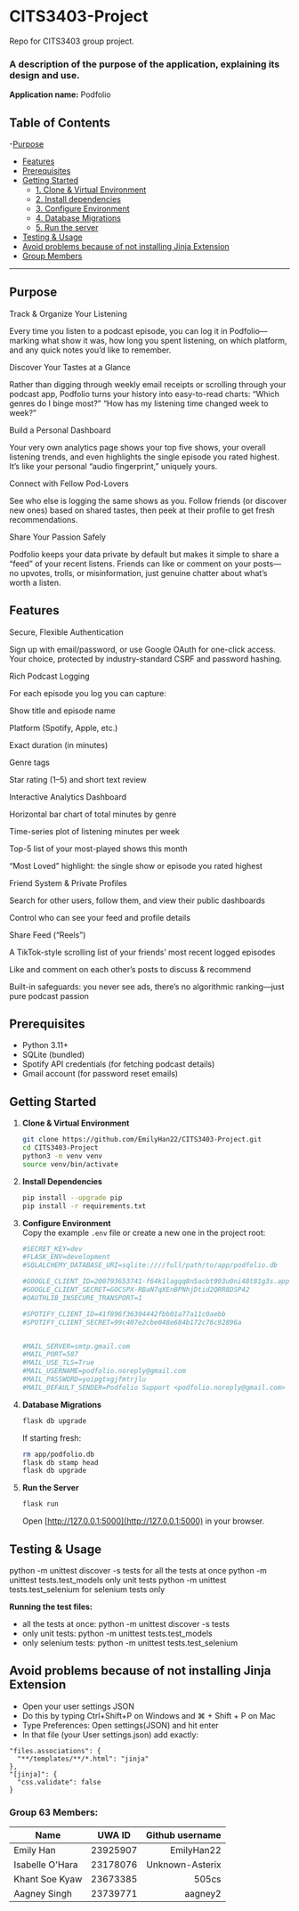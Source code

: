 # CITS3403-Project
Repo for CITS3403 group project. 

### A description of the purpose of the application, explaining its design and use.
**Application name:**
Podfolio

## Table of Contents

-[Purpose](#purpose)
- [Features](#features)  
- [Prerequisites](#prerequisites)  
- [Getting Started](#getting-started)  
  - [1. Clone & Virtual Environment](#1-clone--virtualenv)  
  - [2. Install dependencies](#2-install-dependencies)  
  - [3. Configure Environment](#3-configuration)  
  - [4. Database Migrations](#4-database-setup)  
  - [5. Run the server](#5-run-the-server)
- [Testing & Usage](#running-tests--manual-qa)
- [Avoid problems because of not installing Jinja Extension](#6-avoid-problems)   
- [Group Members](#group-members)  

---

## Purpose

Track & Organize Your Listening

Every time you listen to a podcast episode, you can log it in Podfolio—marking what show it was, how long you spent listening, on which platform, and any quick notes you’d like to remember.

Discover Your Tastes at a Glance

Rather than digging through weekly email receipts or scrolling through your podcast app, Podfolio turns your history into easy-to-read charts: “Which genres do I binge most?” “How has my listening time changed week to week?”

Build a Personal Dashboard

Your very own analytics page shows your top five shows, your overall listening trends, and even highlights the single episode you rated highest. It’s like your personal “audio fingerprint,” uniquely yours.

Connect with Fellow Pod-Lovers

See who else is logging the same shows as you. Follow friends (or discover new ones) based on shared tastes, then peek at their profile to get fresh recommendations.

Share Your Passion Safely

Podfolio keeps your data private by default but makes it simple to share a “feed” of your recent listens. Friends can like or comment on your posts—no upvotes, trolls, or misinformation, just genuine chatter about what’s worth a listen. 

## Features

Secure, Flexible Authentication

Sign up with email/password, or use Google OAuth for one-click access. Your choice, protected by industry-standard CSRF and password hashing.

Rich Podcast Logging

For each episode you log you can capture:

Show title and episode name

Platform (Spotify, Apple, etc.)

Exact duration (in minutes)

Genre tags

Star rating (1–5) and short text review

Interactive Analytics Dashboard

Horizontal bar chart of total minutes by genre

Time-series plot of listening minutes per week

Top-5 list of your most-played shows this month

“Most Loved” highlight: the single show or episode you rated highest

Friend System & Private Profiles

Search for other users, follow them, and view their public dashboards

Control who can see your feed and profile details

Share Feed (“Reels”)

A TikTok-style scrolling list of your friends’ most recent logged episodes

Like and comment on each other’s posts to discuss & recommend

Built-in safeguards: you never see ads, there’s no algorithmic ranking—just pure podcast passion



## Prerequisites
- Python 3.11+
- SQLite (bundled)
- Spotify API credentials (for fetching podcast details)
- Gmail account (for password reset emails)

## Getting Started

1. **Clone & Virtual Environment**  
   ```bash
   git clone https://github.com/EmilyHan22/CITS3403-Project.git
   cd CITS3403-Project
   python3 -m venv venv
   source venv/bin/activate
   ```
2. **Install Dependencies**  
   ```bash
   pip install --upgrade pip
   pip install -r requirements.txt
   ```

3. **Configure Environment**  
   Copy the example `.env` file or create a new one in the project root:

   ```ini
   #SECRET_KEY=dev
   #FLASK_ENV=development
   #SQLALCHEMY_DATABASE_URI=sqlite:////full/path/to/app/podfolio.db

   #GOOGLE_CLIENT_ID=200793653741-f64k1lagqq8n5acbt993u0ni48t81g3s.apps.googleusercontent.com
   #GOOGLE_CLIENT_SECRET=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
   #OAUTHLIB_INSECURE_TRANSPORT=1

   #SPOTIFY_CLIENT_ID=41f896f36304442fbb01a77a11c0aebb
   #SPOTIFY_CLIENT_SECRET=99c407e2cbe048e684b172c76c92896a


   #MAIL_SERVER=smtp.gmail.com
   #MAIL_PORT=587
   #MAIL_USE_TLS=True
   #MAIL_USERNAME=podfolio.noreply@gmail.com
   #MAIL_PASSWORD=yoipgtxgjfmtrjlu
   #MAIL_DEFAULT_SENDER=Podfolio Support <podfolio.noreply@gmail.com> -->
   ```

4. **Database Migrations**  
   ```bash
   flask db upgrade
   ```
   If starting fresh:
   ```bash
   rm app/podfolio.db
   flask db stamp head
   flask db upgrade
   ```

5. **Run the Server**  
   ```bash
   flask run
   ```
   Open [http://127.0.0.1:5000](http://127.0.0.1:5000) in your browser.

## Testing & Usage
python -m unittest discover -s tests for all the tests at once
python -m unittest tests.test_models only unit tests
python -m unittest tests.test_selenium for selenium tests only

  **Running the test files:**
- all the tests at once: python -m unittest discover -s tests
- only unit tests: python -m unittest tests.test_models 
- only selenium tests: python -m unittest tests.test_selenium 

## Avoid problems because of not installing Jinja Extension
- Open your user settings JSON
- Do this by typing Ctrl+Shift+P on Windows and ⌘ + Shift + P on Mac
- Type Preferences: Open settings(JSON) and hit enter
- In that file (your User settings.json) add exactly:
```
"files.associations": {
  "**/templates/**/*.html": "jinja"
},
"[jinja]": {
  "css.validate": false
}
```

### Group 63 Members:

| Name            | UWA ID   | Github username |
| --------------- |:--------:| ---------------:|
| Emily Han       | 23925907 | EmilyHan22      |
| Isabelle O'Hara | 23178076 | Unknown-Asterix |
| Khant Soe Kyaw  | 23673385 | 505cs           |
| Aagney Singh    | 23739771 | aagney2         |


